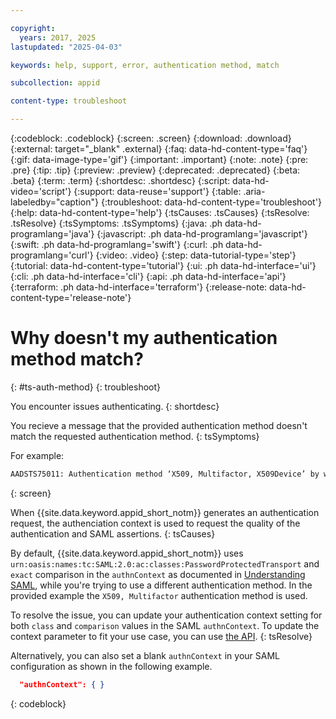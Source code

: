 ```yaml
---

copyright:
  years: 2017, 2025
lastupdated: "2025-04-03"

keywords: help, support, error, authentication method, match

subcollection: appid

content-type: troubleshoot

---
```


{:codeblock: .codeblock}
{:screen: .screen}
{:download: .download}
{:external: target="_blank" .external}
{:faq: data-hd-content-type='faq'}
{:gif: data-image-type='gif'}
{:important: .important}
{:note: .note}
{:pre: .pre}
{:tip: .tip}
{:preview: .preview}
{:deprecated: .deprecated}
{:beta: .beta}
{:term: .term}
{:shortdesc: .shortdesc}
{:script: data-hd-video='script'}
{:support: data-reuse='support'}
{:table: .aria-labeledby="caption"}
{:troubleshoot: data-hd-content-type='troubleshoot'}
{:help: data-hd-content-type='help'}
{:tsCauses: .tsCauses}
{:tsResolve: .tsResolve}
{:tsSymptoms: .tsSymptoms}
{:java: .ph data-hd-programlang='java'}
{:javascript: .ph data-hd-programlang='javascript'}
{:swift: .ph data-hd-programlang='swift'}
{:curl: .ph data-hd-programlang='curl'}
{:video: .video}
{:step: data-tutorial-type='step'}
{:tutorial: data-hd-content-type='tutorial'}
{:ui: .ph data-hd-interface='ui'}
{:cli: .ph data-hd-interface='cli'}
{:api: .ph data-hd-interface='api'}
{:terraform: .ph data-hd-interface='terraform'}
{:release-note: data-hd-content-type='release-note'}

# Why doesn't my authentication method match?
{: #ts-auth-method}
{: troubleshoot}

You encounter issues authenticating.
{: shortdesc}

You recieve a message that the provided authentication method doesn't match the requested authentication method.
{: tsSymptoms}

For example:

```txt
AADSTS75011: Authentication method ‘X509, Multifactor, X509Device’ by which the user authenticated with the service doesn't match requested authentication method 'Password, ProtectedTransport'.
```
{: screen}

When {{site.data.keyword.appid_short_notm}} generates an authentication request, the authenciation context is used to request the quality of the authentication and SAML assertions.
{: tsCauses}

By default, {{site.data.keyword.appid_short_notm}} uses `urn:oasis:names:tc:SAML:2.0:ac:classes:PasswordProtectedTransport` and `exact` comparison in the `authnContext` as documented in [Understanding SAML](/docs/appid?topic=appid-enterprise), while you're trying to use a different authentication method. In the provided example the `X509, Multifactor` authentication method is used.

To resolve the issue, you can update your authentication context setting for both `class` and `comparison` values in the SAML `authnContext`. To update the context parameter to fit your use case, you can use [the API](/docs/appid?topic=appid-enterprise&interface=api).
{: tsResolve}

Alternatively, you can also set a blank `authnContext` in your SAML configuration as shown in the following example.

```json
  "authnContext": { }
```
{: codeblock}
